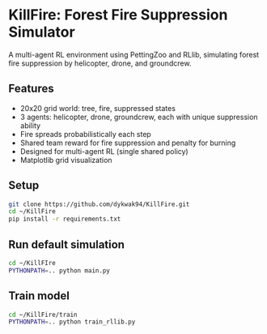# KillFire: Forest Fire Suppression Simulator

A multi-agent RL environment using PettingZoo and RLlib, simulating forest fire suppression by helicopter, drone, and groundcrew.

## Features

- 20x20 grid world: tree, fire, suppressed states
- 3 agents: helicopter, drone, groundcrew, each with unique suppression ability
- Fire spreads probabilistically each step
- Shared team reward for fire suppression and penalty for burning
- Designed for multi-agent RL (single shared policy)
- Matplotlib grid visualization

## Setup

```bash
git clone https://github.com/dykwak94/KillFire.git
cd ~/KillFire
pip install -r requirements.txt
```
## Run default simulation
```bash
cd ~/KillFIre
PYTHONPATH=.. python main.py
```
## Train model
```bash
cd ~/KillFire/train
PYTHONPATH=.. python train_rllib.py
